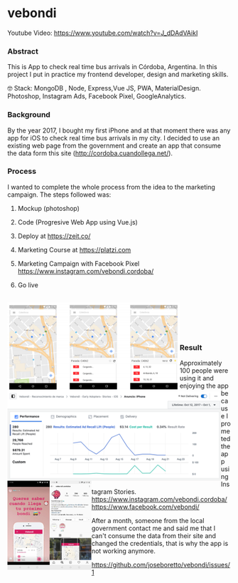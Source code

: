 # vebondi

Youtube Video: https://www.youtube.com/watch?v=J_dDAdVAikI 

### Abstract
This is App to check real time bus arrivals in Córdoba, Argentina. 
In this project I put in practice my frontend developer, design and marketing skills.

🤓 Stack: MongoDB , Node, Express,Vue JS, PWA, MaterialDesign. Photoshop, Instagram Ads, Facebook Pixel, GoogleAnalytics.

### Background

By the year 2017, I bought my first iPhone and at that moment there was any app for iOS to check real time bus arrivals in my city. I decided to use an existing web page from the government and create an app that consume the data form this site (http://cordoba.cuandollega.net/).

### Process

I wanted to complete the whole process from the idea to the marketing campaign. The steps followed was:

1. Mockup (photoshop)

2. Code (Progresive Web App using Vue.js)
3. Deploy at https://zeit.co/
4. Marketing Course at https://platzi.com 
5. Marketing Campaign with Facebook Pixel 
https://www.instagram.com/vebondi.cordoba/
6. Go live

<br>
<a href="url"><img src="https://github.com/joseboretto/vebondi/blob/master/images/Mockup.png" align="left" height="200"></a>
<br>
<a href="url"><img src="https://github.com/joseboretto/vebondi/blob/master/images/Marketing%20Campaign.png" align="left" height="200"></a>
<br>
<a href="url"><img src="https://github.com/joseboretto/vebondi/blob/master/images/Instagram%20Story.jpg" align="left" height="200"></a>
<br>
<a href="url"><img src="https://github.com/joseboretto/vebondi/blob/master/images/Instagram%20Profile.jpg" align="left" height="200"></a>
<br>



### Result

Approximately 100 people were using it and enjoying the app because I prometed the app using Instagram Stories.
https://www.instagram.com/vebondi.cordoba/
https://www.facebook.com/vebondi/ 

After a month, someone from the local government contact me and said me that I can't consume the data from their site and changed the credentials, that is why the app is not working anymore.

https://github.com/joseboretto/vebondi/issues/1

